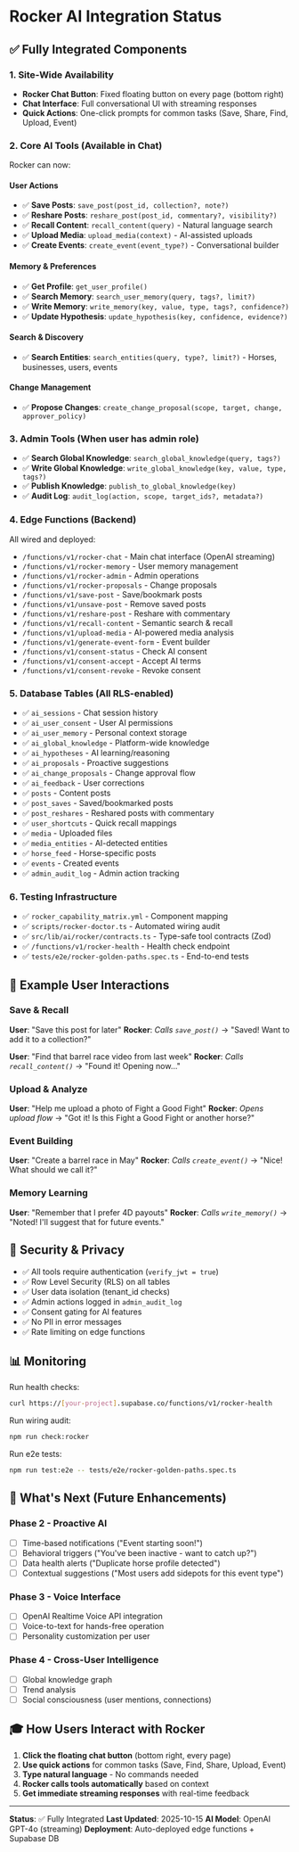 # Rocker AI Integration Status

## ✅ Fully Integrated Components

### 1. Site-Wide Availability
- **Rocker Chat Button**: Fixed floating button on every page (bottom right)
- **Chat Interface**: Full conversational UI with streaming responses
- **Quick Actions**: One-click prompts for common tasks (Save, Share, Find, Upload, Event)

### 2. Core AI Tools (Available in Chat)
Rocker can now:

#### User Actions
- ✅ **Save Posts**: `save_post(post_id, collection?, note?)`
- ✅ **Reshare Posts**: `reshare_post(post_id, commentary?, visibility?)`
- ✅ **Recall Content**: `recall_content(query)` - Natural language search
- ✅ **Upload Media**: `upload_media(context)` - AI-assisted uploads
- ✅ **Create Events**: `create_event(event_type?)` - Conversational builder

#### Memory & Preferences
- ✅ **Get Profile**: `get_user_profile()` 
- ✅ **Search Memory**: `search_user_memory(query, tags?, limit?)`
- ✅ **Write Memory**: `write_memory(key, value, type, tags?, confidence?)`
- ✅ **Update Hypothesis**: `update_hypothesis(key, confidence, evidence?)`

#### Search & Discovery
- ✅ **Search Entities**: `search_entities(query, type?, limit?)` - Horses, businesses, users, events

#### Change Management
- ✅ **Propose Changes**: `create_change_proposal(scope, target, change, approver_policy)`

### 3. Admin Tools (When user has admin role)
- ✅ **Search Global Knowledge**: `search_global_knowledge(query, tags?)`
- ✅ **Write Global Knowledge**: `write_global_knowledge(key, value, type, tags?)`
- ✅ **Publish Knowledge**: `publish_to_global_knowledge(key)`
- ✅ **Audit Log**: `audit_log(action, scope, target_ids?, metadata?)`

### 4. Edge Functions (Backend)
All wired and deployed:
- `/functions/v1/rocker-chat` - Main chat interface (OpenAI streaming)
- `/functions/v1/rocker-memory` - User memory management
- `/functions/v1/rocker-admin` - Admin operations
- `/functions/v1/rocker-proposals` - Change proposals
- `/functions/v1/save-post` - Save/bookmark posts
- `/functions/v1/unsave-post` - Remove saved posts
- `/functions/v1/reshare-post` - Reshare with commentary
- `/functions/v1/recall-content` - Semantic search & recall
- `/functions/v1/upload-media` - AI-powered media analysis
- `/functions/v1/generate-event-form` - Event builder
- `/functions/v1/consent-status` - Check AI consent
- `/functions/v1/consent-accept` - Accept AI terms
- `/functions/v1/consent-revoke` - Revoke consent

### 5. Database Tables (All RLS-enabled)
- ✅ `ai_sessions` - Chat session history
- ✅ `ai_user_consent` - User AI permissions
- ✅ `ai_user_memory` - Personal context storage
- ✅ `ai_global_knowledge` - Platform-wide knowledge
- ✅ `ai_hypotheses` - AI learning/reasoning
- ✅ `ai_proposals` - Proactive suggestions
- ✅ `ai_change_proposals` - Change approval flow
- ✅ `ai_feedback` - User corrections
- ✅ `posts` - Content posts
- ✅ `post_saves` - Saved/bookmarked posts
- ✅ `post_reshares` - Reshared posts with commentary
- ✅ `user_shortcuts` - Quick recall mappings
- ✅ `media` - Uploaded files
- ✅ `media_entities` - AI-detected entities
- ✅ `horse_feed` - Horse-specific posts
- ✅ `events` - Created events
- ✅ `admin_audit_log` - Admin action tracking

### 6. Testing Infrastructure
- ✅ `rocker_capability_matrix.yml` - Component mapping
- ✅ `scripts/rocker-doctor.ts` - Automated wiring audit
- ✅ `src/lib/ai/rocker/contracts.ts` - Type-safe tool contracts (Zod)
- ✅ `/functions/v1/rocker-health` - Health check endpoint
- ✅ `tests/e2e/rocker-golden-paths.spec.ts` - End-to-end tests

## 🎯 Example User Interactions

### Save & Recall
**User**: "Save this post for later"
**Rocker**: *Calls `save_post()`* → "Saved! Want to add it to a collection?"

**User**: "Find that barrel race video from last week"
**Rocker**: *Calls `recall_content()`* → "Found it! Opening now..."

### Upload & Analyze
**User**: "Help me upload a photo of Fight a Good Fight"
**Rocker**: *Opens upload flow* → "Got it! Is this Fight a Good Fight or another horse?"

### Event Building
**User**: "Create a barrel race in May"
**Rocker**: *Calls `create_event()`* → "Nice! What should we call it?"

### Memory Learning
**User**: "Remember that I prefer 4D payouts"
**Rocker**: *Calls `write_memory()`* → "Noted! I'll suggest that for future events."

## 🔐 Security & Privacy

- ✅ All tools require authentication (`verify_jwt = true`)
- ✅ Row Level Security (RLS) on all tables
- ✅ User data isolation (tenant_id checks)
- ✅ Admin actions logged in `admin_audit_log`
- ✅ Consent gating for AI features
- ✅ No PII in error messages
- ✅ Rate limiting on edge functions

## 📊 Monitoring

Run health checks:
```bash
curl https://[your-project].supabase.co/functions/v1/rocker-health
```

Run wiring audit:
```bash
npm run check:rocker
```

Run e2e tests:
```bash
npm run test:e2e -- tests/e2e/rocker-golden-paths.spec.ts
```

## 🚀 What's Next (Future Enhancements)

### Phase 2 - Proactive AI
- [ ] Time-based notifications ("Event starting soon!")
- [ ] Behavioral triggers ("You've been inactive - want to catch up?")
- [ ] Data health alerts ("Duplicate horse profile detected")
- [ ] Contextual suggestions ("Most users add sidepots for this event type")

### Phase 3 - Voice Interface
- [ ] OpenAI Realtime Voice API integration
- [ ] Voice-to-text for hands-free operation
- [ ] Personality customization per user

### Phase 4 - Cross-User Intelligence
- [ ] Global knowledge graph
- [ ] Trend analysis
- [ ] Social consciousness (user mentions, connections)

## 🎓 How Users Interact with Rocker

1. **Click the floating chat button** (bottom right, every page)
2. **Use quick actions** for common tasks (Save, Find, Share, Upload, Event)
3. **Type natural language** - No commands needed
4. **Rocker calls tools automatically** based on context
5. **Get immediate streaming responses** with real-time feedback

---

**Status**: ✅ Fully Integrated
**Last Updated**: 2025-10-15
**AI Model**: OpenAI GPT-4o (streaming)
**Deployment**: Auto-deployed edge functions + Supabase DB

